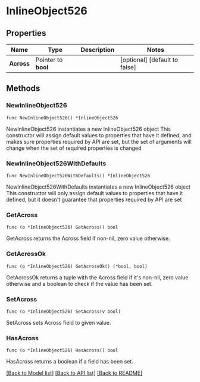 # InlineObject526

## Properties

Name | Type | Description | Notes
------------ | ------------- | ------------- | -------------
**Across** | Pointer to **bool** |  | [optional] [default to false]

## Methods

### NewInlineObject526

`func NewInlineObject526() *InlineObject526`

NewInlineObject526 instantiates a new InlineObject526 object
This constructor will assign default values to properties that have it defined,
and makes sure properties required by API are set, but the set of arguments
will change when the set of required properties is changed

### NewInlineObject526WithDefaults

`func NewInlineObject526WithDefaults() *InlineObject526`

NewInlineObject526WithDefaults instantiates a new InlineObject526 object
This constructor will only assign default values to properties that have it defined,
but it doesn't guarantee that properties required by API are set

### GetAcross

`func (o *InlineObject526) GetAcross() bool`

GetAcross returns the Across field if non-nil, zero value otherwise.

### GetAcrossOk

`func (o *InlineObject526) GetAcrossOk() (*bool, bool)`

GetAcrossOk returns a tuple with the Across field if it's non-nil, zero value otherwise
and a boolean to check if the value has been set.

### SetAcross

`func (o *InlineObject526) SetAcross(v bool)`

SetAcross sets Across field to given value.

### HasAcross

`func (o *InlineObject526) HasAcross() bool`

HasAcross returns a boolean if a field has been set.


[[Back to Model list]](../README.md#documentation-for-models) [[Back to API list]](../README.md#documentation-for-api-endpoints) [[Back to README]](../README.md)


